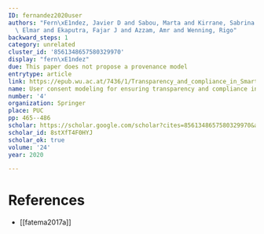 ```yaml
---
ID: fernandez2020user
authors: "Fern\xE1ndez, Javier D and Sabou, Marta and Kirrane, Sabrina and Kiesling,\
  \ Elmar and Ekaputra, Fajar J and Azzam, Amr and Wenning, Rigo"
backward_steps: 1
category: unrelated
cluster_id: '8561348657580329970'
display: "fern\xE1ndez"
due: This paper does not propose a provenance model
entrytype: article
link: https://epub.wu.ac.at/7436/1/Transparency_and_compliance_in_Smart_Cities%20%281%29.pdf
name: User consent modeling for ensuring transparency and compliance in smart cities
number: '4'
organization: Springer
place: PUC
pp: 465--486
scholar: https://scholar.google.com/scholar?cites=8561348657580329970&as_sdt=2005&sciodt=0,5&hl=en
scholar_id: 8stXfT4F0HYJ
scholar_ok: true
volume: '24'
year: 2020

---
```


# References

- [[fatema2017a]]
